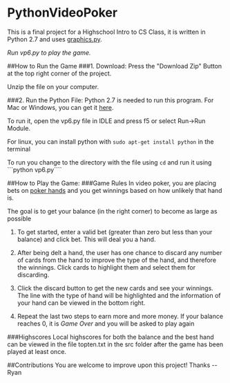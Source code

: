 # PythonVideoPoker
This is a final project for a Highschool Intro to CS Class, it is written in Python 2.7 and uses [graphics.py](http://mcsp.wartburg.edu/zelle/python/graphics.py). 

*Run vp6.py to play the game.*

##How to Run the Game
###1. Download:
Press the "Download Zip" Button at the top right corner of the project. 

Unzip the file on your computer. 

###2. Run the Python File:
Python 2.7 is needed to run this program. For Mac or Windows, you can get it [here](https://www.python.org/downloads/release/python-2710/). 

To run it, open the vp6.py file in IDLE and press f5 or select Run->Run Module. 

For linux, you can install python with ```sudo apt-get install python``` in the terminal

To run you change to the directory with the file using ```cd``` and run it using ```python vp6.py````

##How to Play the Game:
###Game Rules
In video poker, you are placing bets on [poker hands](https://en.wikipedia.org/wiki/List_of_poker_hands) and you get winnings based on how unlikely that hand is. 

The goal is to get your balance (in the right corner) to become as large as possible

1. To get started, enter a valid bet (greater than zero but less than your balance) and click bet. This will deal you a hand. 

2. After being delt a hand, the user has one chance to discard any number of cards from the hand to improve the type of the hand, and therefore the winnings. Click cards to highlight them and select them for discarding. 

3. Click the discard button to get the new cards and see your winnings. The line with the type of hand will be highlighted and the information of your hand can be viewed in the bottom right. 

4. Repeat the last two steps to earn more and more money. If your balance reaches 0, it is *Game Over* and you will be asked to play again

###Highscores
Local highscores for both the balance and the best hand can be viewed in the file topten.txt in the src folder after the game has been played at least once. 

##Contributions
You are welcome to improve upon this project! Thanks -- Ryan 
